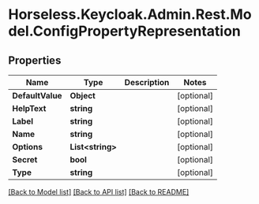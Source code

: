 # Horseless.Keycloak.Admin.Rest.Model.ConfigPropertyRepresentation

## Properties

Name | Type | Description | Notes
------------ | ------------- | ------------- | -------------
**DefaultValue** | **Object** |  | [optional] 
**HelpText** | **string** |  | [optional] 
**Label** | **string** |  | [optional] 
**Name** | **string** |  | [optional] 
**Options** | **List&lt;string&gt;** |  | [optional] 
**Secret** | **bool** |  | [optional] 
**Type** | **string** |  | [optional] 

[[Back to Model list]](../README.md#documentation-for-models) [[Back to API list]](../README.md#documentation-for-api-endpoints) [[Back to README]](../README.md)

